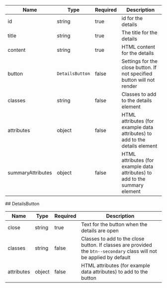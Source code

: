 | Name              | Type            | Required | Description                                                                 |
| ----------------- | --------------- | -------- | --------------------------------------------------------------------------- |
| id                | string          | true     | id for the details                                                          |
| title             | string          | true     | The title for the details                                                   |
| content           | string          | true     | HTML content for the details                                                |
| button            | `DetailsButton` | false    | Settings for the close button. If not specified button will not render      |
| classes           | string          | false    | Classes to add to the details element                                       |
| attributes        | object          | false    | HTML attributes (for example data attributes) to add to the details element |
| summaryAttributes | object          | false    | HTML attributes (for example data attributes) to add to the summary element |

## DetailsButton

| Name       | Type   | Required | Description                                                                                                           |
| ---------- | ------ | -------- | --------------------------------------------------------------------------------------------------------------------- |
| close      | string | true     | Text for the button when the details are open                                                                         |
| classes    | string | false    | Classes to add to the close button. If classes are provided the `btn--secondary` class will not be applied by default |
| attributes | object | false    | HTML attributes (for example data attributes) to add to the button                                                    |
